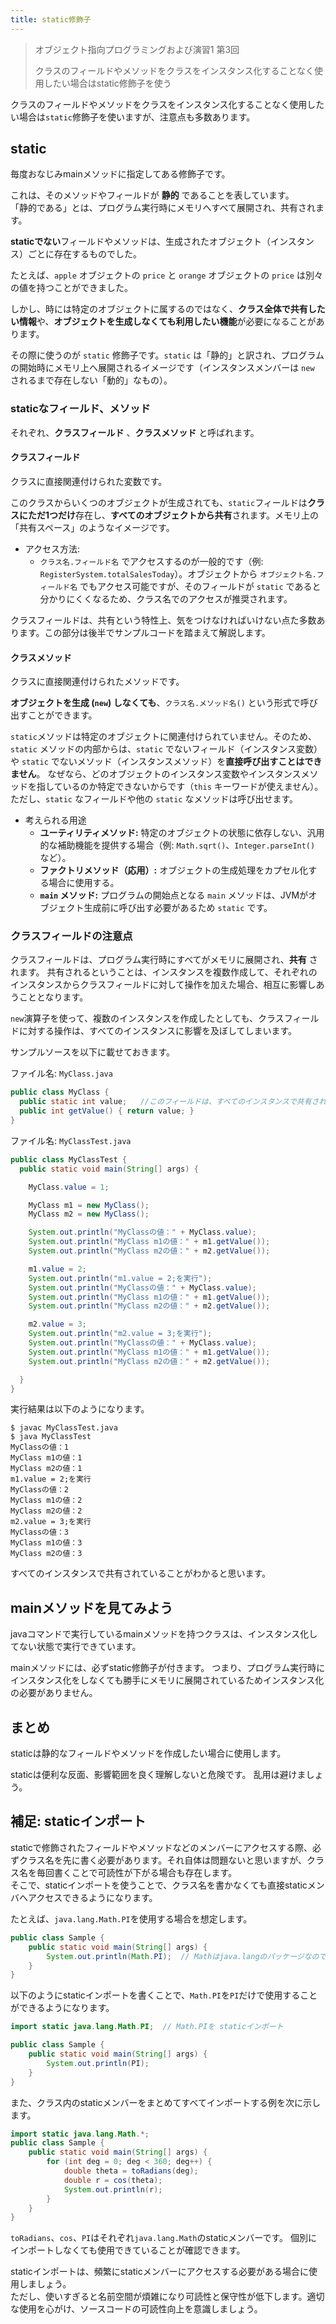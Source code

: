 ```yaml
---
title: static修飾子
---
```


>オブジェクト指向プログラミングおよび演習1 第3回
>
>クラスのフィールドやメソッドをクラスをインスタンス化することなく使用したい場合はstatic修飾子を使う

クラスのフィールドやメソッドをクラスをインスタンス化することなく使用したい場合は`static`修飾子を使いますが、注意点も多数あります。

## static
毎度おなじみmainメソッドに指定してある修飾子です。

これは、そのメソッドやフィールドが **静的** であることを表しています。  
「静的である」とは、プログラム実行時にメモリへすべて展開され、共有されます。


**staticでない**フィールドやメソッドは、生成されたオブジェクト（インスタンス）ごとに存在するものでした。

たとえば、`apple` オブジェクトの `price` と `orange` オブジェクトの `price` は別々の値を持つことができました。

しかし、時には特定のオブジェクトに属するのではなく、**クラス全体で共有したい情報**や、**オブジェクトを生成しなくても利用したい機能**が必要になることがあります。

その際に使うのが `static` 修飾子です。`static` は「静的」と訳され、プログラムの開始時にメモリ上へ展開されるイメージです（インスタンスメンバーは `new` されるまで存在しない「動的」なもの）。

### staticなフィールド、メソッド
それぞれ、**クラスフィールド** 、**クラスメソッド** と呼ばれます。

#### クラスフィールド

クラスに直接関連付けられた変数です。

このクラスからいくつのオブジェクトが生成されても、`static`フィールドは**クラスにただ1つだけ**存在し、**すべてのオブジェクトから共有**されます。メモリ上の「共有スペース」のようなイメージです。

* アクセス方法:
    - `クラス名.フィールド名` でアクセスするのが一般的です（例: `RegisterSystem.totalSalesToday`）。オブジェクトから `オブジェクト名.フィールド名` でもアクセス可能ですが、そのフィールドが `static` であると分かりにくくなるため、クラス名でのアクセスが推奨されます。

クラスフィールドは、共有という特性上、気をつけなければいけない点た多数あります。この部分は後半でサンプルコードを踏まえて解説します。

#### クラスメソッド

クラスに直接関連付けられたメソッドです。

**オブジェクトを生成 (`new`) しなくても**、`クラス名.メソッド名()` という形式で呼び出すことができます。

`static`メソッドは特定のオブジェクトに関連付けられていません。そのため、`static` メソッドの内部からは、`static` でないフィールド（インスタンス変数）や `static` でないメソッド（インスタンスメソッド）を**直接呼び出すことはできません**。
なぜなら、どのオブジェクトのインスタンス変数やインスタンスメソッドを指しているのか特定できないからです（`this` キーワードが使えません）。
ただし、`static` なフィールドや他の `static` なメソッドは呼び出せます。

* 考えられる用途
    * **ユーティリティメソッド:** 特定のオブジェクトの状態に依存しない、汎用的な補助機能を提供する場合（例: `Math.sqrt()`、`Integer.parseInt()` など）。
    * **ファクトリメソッド（応用）:** オブジェクトの生成処理をカプセル化する場合に使用する。
    * **`main` メソッド:** プログラムの開始点となる `main` メソッドは、JVMがオブジェクト生成前に呼び出す必要があるため `static` です。


### クラスフィールドの注意点
クラスフィールドは、プログラム実行時にすべてがメモリに展開され、**共有** されます。
共有されるということは、インスタンスを複数作成して、それぞれのインスタンスからクラスフィールドに対して操作を加えた場合、相互に影響しあうこととなります。

`new`演算子を使って、複数のインスタンスを作成したとしても、クラスフィールドに対する操作は、すべてのインスタンスに影響を及ぼしてしまいます。

サンプルソースを以下に載せておきます。

ファイル名: `MyClass.java`

```java
public class MyClass {
  public static int value;   //このフィールドは、すべてのインスタンスで共有される
  public int getValue() { return value; }
}
```

ファイル名: `MyClassTest.java`

```java
public class MyClassTest {
  public static void main(String[] args) {

    MyClass.value = 1;

    MyClass m1 = new MyClass();
    MyClass m2 = new MyClass();

    System.out.println("MyClassの値：" + MyClass.value);
    System.out.println("MyClass m1の値：" + m1.getValue());
    System.out.println("MyClass m2の値：" + m2.getValue());

    m1.value = 2;
    System.out.println("m1.value = 2;を実行");
    System.out.println("MyClassの値：" + MyClass.value);
    System.out.println("MyClass m1の値：" + m1.getValue());
    System.out.println("MyClass m2の値：" + m2.getValue());

    m2.value = 3;
    System.out.println("m2.value = 3;を実行");
    System.out.println("MyClassの値：" + MyClass.value);
    System.out.println("MyClass m1の値：" + m1.getValue());
    System.out.println("MyClass m2の値：" + m2.getValue());

  }
}
```

実行結果は以下のようになります。

```
$ javac MyClassTest.java
$ java MyClassTest
MyClassの値：1
MyClass m1の値：1
MyClass m2の値：1
m1.value = 2;を実行
MyClassの値：2
MyClass m1の値：2
MyClass m2の値：2
m2.value = 3;を実行
MyClassの値：3
MyClass m1の値：3
MyClass m2の値：3
```

すべてのインスタンスで共有されていることがわかると思います。


## mainメソッドを見てみよう
javaコマンドで実行しているmainメソッドを持つクラスは、インスタンス化してない状態で実行できています。

mainメソッドには、必ずstatic修飾子が付きます。
つまり、プログラム実行時にインスタンス化をしなくても勝手にメモリに展開されているためインスタンス化の必要がありません。


## まとめ
staticは静的なフィールドやメソッドを作成したい場合に使用します。

staticは便利な反面、影響範囲を良く理解しないと危険です。
乱用は避けましょう。

## 補足: staticインポート

staticで修飾されたフィールドやメソッドなどのメンバーにアクセスする際、必ずクラス名を先に書く必要があります。それ自体は問題ないと思いますが、クラス名を毎回書くことで可読性が下がる場合も存在します。  
そこで、staticインポートを使うことで、クラス名を書かなくても直接staticメンバへアクセスできるようになります。

たとえば、`java.lang.Math.PI`を使用する場合を想定します。

```java
public class Sample {
    public static void main(String[] args) {
        System.out.println(Math.PI);  // Mathはjava.langのパッケージなので、別途インポートは必要ありませんが「Math」は毎回書かなければいけません。
    }
}
```

以下のようにstaticインポートを書くことで、`Math.PI`を`PI`だけで使用することができるようになります。

```java
import static java.lang.Math.PI;  // Math.PIを staticインポート

public class Sample {
    public static void main(String[] args) {
        System.out.println(PI);
    }
}
```

また、クラス内のstaticメンバーをまとめてすべてインポートする例を次に示します。

```java
import static java.lang.Math.*;
public class Sample {
    public static void main(String[] args) {
        for (int deg = 0; deg < 360; deg++) {
            double theta = toRadians(deg);
            double r = cos(theta);
            System.out.println(r);
        }
    }
}
```

`toRadians`、`cos`、`PI`はそれぞれ`java.lang.Math`のstaticメンバーです。
個別にインポートしなくても使用できていることが確認できます。

staticインポートは、頻繁にstaticメンバーにアクセスする必要がある場合に使用しましょう。  
ただし、使いすぎると名前空間が煩雑になり可読性と保守性が低下します。適切な使用を心がけ、ソースコードの可読性向上を意識しましょう。

